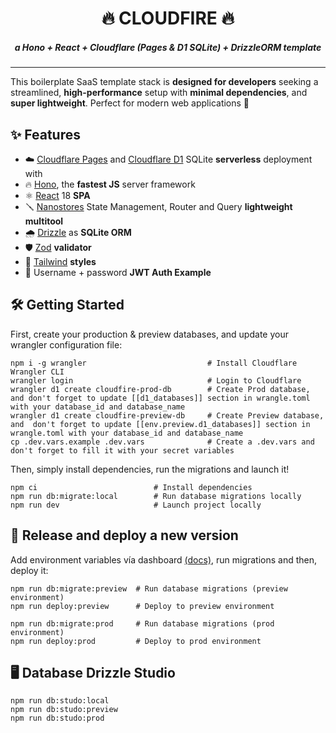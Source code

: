 <h1 align="center">
🔥 CLOUDFIRE 🔥
</h1>

<h5 align="center">
a Hono + React + Cloudflare (Pages & D1 SQLite) + DrizzleORM template
</h5>

---

This boilerplate SaaS template stack is **designed for developers** seeking a streamlined, **high-performance** setup with **minimal dependencies**, and **super lightweight**. Perfect for modern web applications 🚀

## ✨ Features

- ☁️ [Cloudflare Pages](https://pages.cloudflare.com/) and [Cloudflare D1](https://developers.cloudflare.com/d1/) SQLite **serverless** deployment with
- 🔥 [Hono](https://hono.dev/), the **fastest JS** server framework
- ⚛️ [React](https://react.dev/) 18 **SPA**
- 🪛 [Nanostores](https://github.com/nanostores/nanostores) State Management, Router and Query **lightweight multitool**
- 🌧 [Drizzle](https://orm.drizzle.team/) as **SQLite ORM**
- 🛡 [Zod](https://zod.dev/) **validator**
- 🦄 [Tailwind](https://tailwindcss.com/) **styles**
- 🔐 Username + password **JWT Auth Example**

## 🛠 Getting Started

First, create your production & preview databases, and update your wrangler configuration file:

```
npm i -g wrangler                           # Install Cloudflare Wrangler CLI
wrangler login                              # Login to Cloudflare
wrangler d1 create cloudfire-prod-db        # Create Prod database, and don't forget to update [[d1_databases]] section in wrangle.toml with your database_id and database_name
wrangler d1 create cloudfire-preview-db     # Create Preview database, and  don't forget to update [[env.preview.d1_databases]] section in wrangle.toml with your database_id and database_name
cp .dev.vars.example .dev.vars              # Create a .dev.vars and don't forget to fill it with your secret variables
```

Then, simply install dependencies, run the migrations and launch it!

```
npm ci                          # Install dependencies
npm run db:migrate:local        # Run database migrations locally
npm run dev                     # Launch project locally
```

## 🚀 Release and deploy a new version

Add environment variables vía dashboard [(docs)](https://developers.cloudflare.com/workers/configuration/environment-variables/#add-environment-variables-via-the-dashboard), run migrations and then, deploy it:

```
npm run db:migrate:preview  # Run database migrations (preview environment)
npm run deploy:preview      # Deploy to preview environment

npm run db:migrate:prod     # Run database migrations (prod environment)
npm run deploy:prod         # Deploy to prod environment
```

## 🖥 Database Drizzle Studio

```
npm run db:studo:local
npm run db:studo:preview
npm run db:studo:prod
```
